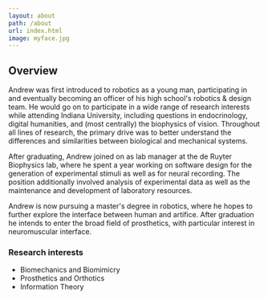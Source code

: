 ```yaml
---
layout: about
path: /about
url: index.html
image: myface.jpg
---
```


## Overview
Andrew was first introduced to robotics as a young man, participating in and eventually becoming an officer of his high school's robotics & design team. He would go on to participate in a wide range of research interests while attending Indiana University, including questions in endocrinology, digital humanities, and (most centrally) the biophysics of vision. Throughout all lines of research, the primary drive was to better understand the differences and similarities between biological and mechanical systems.

After graduating, Andrew joined on as lab manager at the de Ruyter Biophysics lab, where he spent a year working on software design for the generation of experimental stimuli as well as for neural recording. The position additionally involved analysis of experimental data as well as the maintenance and development of laboratory resources.

Andrew is now pursuing a master's degree in robotics, where he hopes to further explore the interface between human and artifice. After graduation he intends to enter the broad field of prosthetics, with particular interest in neuromuscular interface.

### Research interests
* Biomechanics and Biomimicry
* Prosthetics and Orthotics
* Information Theory
